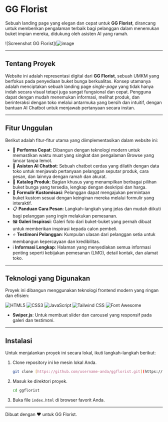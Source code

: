 # GG Florist

Sebuah landing page yang elegan dan cepat untuk **GG Florist**, dirancang untuk memberikan pengalaman terbaik bagi pelanggan dalam menemukan buket impian mereka, didukung oleh asisten AI yang ramah.

![Screenshot GG Florist](![image](https://github.com/user-attachments/assets/792ef8af-9c7f-4c87-9b1a-8826090a4858)

---

## Tentang Proyek

Website ini adalah representasi digital dari **GG Florist**, sebuah UMKM yang berfokus pada penyediaan buket bunga berkualitas. Konsep utamanya adalah menciptakan sebuah landing page *single-page* yang tidak hanya indah secara visual tetapi juga sangat fungsional dan cepat. Pengguna dapat dengan mudah menemukan informasi, melihat produk, dan berinteraksi dengan toko melalui antarmuka yang bersih dan intuitif, dengan bantuan AI Chatbot untuk menjawab pertanyaan secara instan.

---

## Fitur Unggulan

Berikut adalah fitur-fitur utama yang diimplementasikan dalam website ini:

* 🚀 **Performa Cepat**: Dibangun dengan teknologi modern untuk memastikan waktu muat yang singkat dan pengalaman Browse yang lancar tanpa lemot.
* 🤖 **Asisten AI Chatbot**: Sebuah chatbot cerdas yang dilatih dengan data toko untuk menjawab pertanyaan pelanggan seputar produk, cara pesan, dan lainnya dengan ramah dan akurat.
* 💐 **Katalog Produk**: Bagian khusus yang menampilkan berbagai pilihan buket bunga yang tersedia, lengkap dengan deskripsi dan harga.
* 🎨 **Formulir Kustomisasi**: Pelanggan dapat mengajukan permintaan buket kustom sesuai dengan keinginan mereka melalui formulir yang interaktif.
* 📋 **Panduan Cara Pesan**: Langkah-langkah yang jelas dan mudah diikuti bagi pelanggan yang ingin melakukan pemesanan.
* 🖼️ **Galeri Inspirasi**: Galeri foto dari buket-buket yang pernah dibuat untuk memberikan inspirasi kepada calon pembeli.
* ⭐ **Testimoni Pelanggan**: Kumpulan ulasan dari pelanggan setia untuk membangun kepercayaan dan kredibilitas.
* ℹ️ **Informasi Lengkap**: Halaman yang menyediakan semua informasi penting seperti kebijakan pemesanan (LMO), detail kontak, dan alamat toko.

---

## Teknologi yang Digunakan

Proyek ini dibangun menggunakan teknologi frontend modern yang ringan dan efisien:

![HTML5](https://img.shields.io/badge/HTML5-E34F26?style=for-the-badge&logo=html5&logoColor=white)
![CSS3](https://img.shields.io/badge/CSS3-1572B6?style=for-the-badge&logo=css3&logoColor=white)
![JavaScript](https://img.shields.io/badge/JavaScript-F7DF1E?style=for-the-badge&logo=javascript&logoColor=black)
![Tailwind CSS](https://img.shields.io/badge/Tailwind_CSS-38B2AC?style=for-the-badge&logo=tailwind-css&logoColor=white)
![Font Awesome](https://img.shields.io/badge/Font_Awesome-528DD7?style=for-the-badge&logo=font-awesome&logoColor=white)

-   **Swiper.js**: Untuk membuat slider dan carousel yang responsif pada galeri dan testimoni.

---

## Instalasi

Untuk menjalankan proyek ini secara lokal, ikuti langkah-langkah berikut:

1.  Clone repository ini ke mesin lokal Anda.
    ```sh
    git clone [https://github.com/username-anda/ggflorist.git](https://github.com/username-anda/ggflorist.git)
    ```
2.  Masuk ke direktori proyek.
    ```sh
    cd ggflorist
    ```
3.  Buka file `index.html` di browser favorit Anda.

---

Dibuat dengan ❤️ untuk GG Florist.
